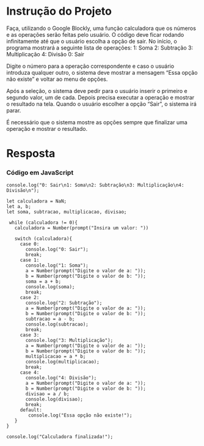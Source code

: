 # **Instrução do Projeto**
Faça, utilizando o Google Blockly, uma função calculadora que os números e as operações serão feitas pelo usuário. O código deve ficar rodando infinitamente até que o usuário escolha a opção de sair. No início, o programa mostrará a seguinte lista de operações:
1: Soma
2: Subtração
3: Multiplicação
4: Divisão
0: Sair

Digite o número para a operação correspondente e caso o usuário introduza qualquer outro, o sistema deve mostrar a mensagem “Essa opção não existe” e voltar ao menu de opções.

Após a seleção, o sistema deve pedir para o usuário inserir o primeiro e segundo valor, um de cada. Depois precisa executar a operação e mostrar o resultado na tela. Quando o usuário escolher a opção “Sair”, o sistema irá parar. 

É necessário que o sistema mostre as opções sempre que finalizar uma operação e mostrar o resultado. 


# **Resposta**

### Código em JavaScript

```
console.log("0: Sair\n1: Soma\n2: Subtração\n3: Multiplicação\n4: Divisão\n");
 
let calculadora = NaN;
let a, b;
let soma, subtracao, multiplicacao, divisao;
 
 while (calculadora != 0){
   calculadora = Number(prompt("Insira um valor: "))
   
   switch (calculadora){
     case 0:
       console.log("0: Sair");
       break;
     case 1:
       console.log("1: Soma");
       a = Number(prompt("Digite o valor de a: "));
       b = Number(prompt("Digite o valor de b: "));
       soma = a + b;
       console.log(soma);
       break;
     case 2:
       console.log("2: Subtração");
       a = Number(prompt("Digite o valor de a: "));
       b = Number(prompt("Digite o valor de b: "));
       subtracao = a - b;
       console.log(subtracao);
       break;
     case 3:
       console.log("3: Multiplicação");
       a = Number(prompt("Digite o valor de a: "));
       b = Number(prompt("Digite o valor de b: "));
       multiplicacao = a * b;
       console.log(multiplicacao);
       break;
     case 4:
       console.log("4: Divisão");
       a = Number(prompt("Digite o valor de a: "));
       b = Number(prompt("Digite o valor de b: "));
       divisao = a / b;
       console.log(divisao);
       break;
     default:
        console.log("Essa opção não existe!");
   }
}

console.log("Calculadora finalizada!");

```

